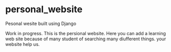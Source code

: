 # personal_website
Pesonal wesite built using Django

Work in progress.
This is the persional website. Here you can add a learning web site because of many student of searching many diufferent things.
your website help us.
